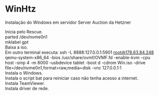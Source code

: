 # WinHtz
Instalação do Windows em servidor Server Auction da Hetzner

Inicia pelo Rescue.\
parted /dev/nvme0n1\
mklabel gpt\
Baixa a iso.\
Em outro terminal executa: ssh -L 8888:127.0.0.1:5901 root@178.63.84.248\
qemu-system-x86_64 -bios /usr/share/ovmf/OVMF.fd -enable-kvm -cpu host -smp 4 -m 8000 -usbdevice tablet -boot d -cdrom Win.iso -drive file=/dev/nvme0n1,format=raw,media=disk -vnc 127.0.0.1:1\
Instala o Windows.\
Instala o script bat para reiniciar caso não tenha acesso a internet.\
Instala TeamViewer.\
Instala driver de rede.
